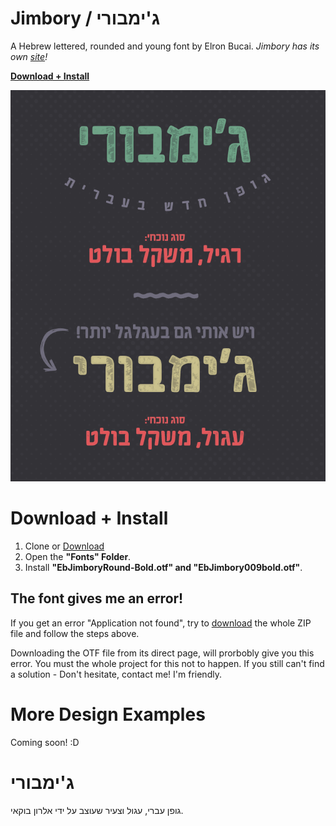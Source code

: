 # Jimbory / ג'ימבורי
A Hebrew lettered, rounded and young font by Elron Bucai.
*Jimbory has its own [site](http://ebfonts.idesignit.co.il/%D7%92%D7%95%D7%A4%D7%9F-%D7%92%D7%99%D7%9E%D7%91%D7%95%D7%A8%D7%99/)!*

**[Download + Install](#user-content-download--install)**



![alt text](/Examples/ebjimbory.png)

# Download + Install
1. Clone or [Download](https://github.com/elron/Jimbory/archive/master.zip)
2. Open the **"Fonts" Folder**.
3. Install **"EbJimboryRound-Bold.otf" and "EbJimbory009bold.otf"**.

## The font gives me an error!

If you get an error "Application not found", try to [download](https://github.com/elron/Jimbory/archive/master.zip) the whole ZIP file and follow the steps above.

Downloading the OTF file from its direct page, will prorbobly give you this error. You must the whole project for this not to happen.
If you still can't find a solution - Don't hesitate, contact me! I'm friendly.


# More Design Examples

Coming soon! :D


# ג'ימבורי
גופן עברי, עגול וצעיר שעוצב על ידי אלרון בוקאי.